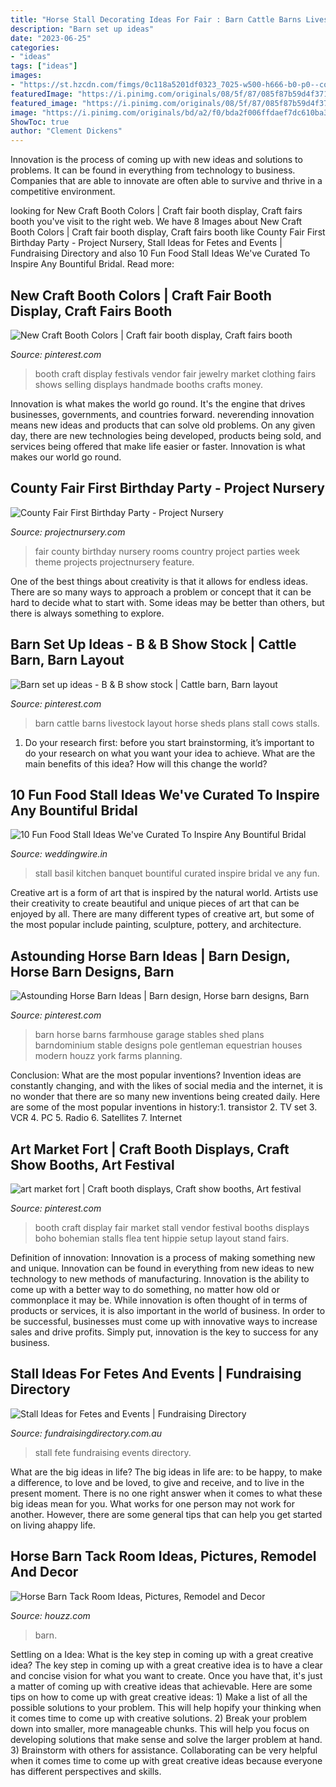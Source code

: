 ```yaml
---
title: "Horse Stall Decorating Ideas For Fair : Barn Cattle Barns Livestock Layout Horse Sheds Plans Stall Cows Stalls"
description: "Barn set up ideas"
date: "2023-06-25"
categories:
- "ideas"
tags: ["ideas"]
images:
- "https://st.hzcdn.com/fimgs/0c118a5201df0323_7025-w500-h666-b0-p0--contemporary-shed.jpg"
featuredImage: "https://i.pinimg.com/originals/08/5f/87/085f87b59d4f37107ea43dd7d8c36a84.jpg"
featured_image: "https://i.pinimg.com/originals/08/5f/87/085f87b59d4f37107ea43dd7d8c36a84.jpg"
image: "https://i.pinimg.com/originals/bd/a2/f0/bda2f006ffdaef7dc610ba389c9d53c7.jpg"
ShowToc: true
author: "Clement Dickens"
---
```



Innovation is the process of coming up with new ideas and solutions to problems. It can be found in everything from technology to business. Companies that are able to innovate are often able to survive and thrive in a competitive environment.

	

		
looking for New Craft Booth Colors | Craft fair booth display, Craft fairs booth you've visit to the right web. We have 8 Images about New Craft Booth Colors | Craft fair booth display, Craft fairs booth like County Fair First Birthday Party - Project Nursery, Stall Ideas for Fetes and Events | Fundraising Directory and also 10 Fun Food Stall Ideas We&#039;ve Curated To Inspire Any Bountiful Bridal. Read more:
		
    
## New Craft Booth Colors | Craft Fair Booth Display, Craft Fairs Booth

<img loading=lazy src="https://i.pinimg.com/originals/bd/a2/f0/bda2f006ffdaef7dc610ba389c9d53c7.jpg" onerror="this.onerror=null;this.src='https://tse2.mm.bing.net/th?id=OIP.SzWReQNpL3CctMWDGJEKGQHaFi&amp;pid=15.1';" alt="New Craft Booth Colors | Craft fair booth display, Craft fairs booth">

_Source: pinterest.com_

>booth craft display festivals vendor fair jewelry market clothing fairs shows selling displays handmade booths crafts money. 

	

Innovation is what makes the world go round. It's the engine that drives businesses, governments, and countries forward. neverending innovation means new ideas and products that can solve old problems. On any given day, there are new technologies being developed, products being sold, and services being offered that make life easier or faster. Innovation is what makes our world go round.

    
## County Fair First Birthday Party - Project Nursery

<img loading=lazy src="http://projectnursery.com/wp-content/uploads/2014/06/DSC_0163-Copy3.jpg" onerror="this.onerror=null;this.src='https://tse2.mm.bing.net/th?id=OIP.xxGtAPnzURGSrbWU8y7lXQHaE8&amp;pid=15.1';" alt="County Fair First Birthday Party - Project Nursery">

_Source: projectnursery.com_

>fair county birthday nursery rooms country project parties week theme projects projectnursery feature. 

	

One of the best things about creativity is that it allows for endless ideas. There are so many ways to approach a problem or concept that it can be hard to decide what to start with. Some ideas may be better than others, but there is always something to explore.

    
## Barn Set Up Ideas - B &amp; B Show Stock | Cattle Barn, Barn Layout

<img loading=lazy src="https://i.pinimg.com/736x/f3/40/a6/f340a637716073d3faa10708c87ad1cb--show-cattle-barn-barns-sheds.jpg" onerror="this.onerror=null;this.src='https://tse1.mm.bing.net/th?id=OIP.RUUA90V_rrjAAGtHNofh2wHaFj&amp;pid=15.1';" alt="Barn set up ideas - B &amp; B show stock | Cattle barn, Barn layout">

_Source: pinterest.com_

>barn cattle barns livestock layout horse sheds plans stall cows stalls. 

	

1. Do your research first: before you start brainstorming, it’s important to do your research on what you want your idea to achieve. What are the main benefits of this idea? How will this change the world?

    
## 10 Fun Food Stall Ideas We&#039;ve Curated To Inspire Any Bountiful Bridal

<img loading=lazy src="https://cdn0.weddingwire.in/img_e_46644/6/6/4/4/dsc-1169_15_46644.jpg" onerror="this.onerror=null;this.src='https://tse1.mm.bing.net/th?id=OIP.dO3FRAYsB0pLyLbf1BrVrQHaE8&amp;pid=15.1';" alt="10 Fun Food Stall Ideas We&#039;ve Curated To Inspire Any Bountiful Bridal">

_Source: weddingwire.in_

>stall basil kitchen banquet bountiful curated inspire bridal ve any fun. 

	

Creative art is a form of art that is inspired by the natural world. Artists use their creativity to create beautiful and unique pieces of art that can be enjoyed by all. There are many different types of creative art, but some of the most popular include painting, sculpture, pottery, and architecture.

    
## Astounding Horse Barn Ideas | Barn Design, Horse Barn Designs, Barn

<img loading=lazy src="https://i.pinimg.com/736x/74/ef/e9/74efe99b00bb16793d58ff7ee972bd13--horse-stables-horse-farms.jpg" onerror="this.onerror=null;this.src='https://tse3.mm.bing.net/th?id=OIP.j-XFDUi1vsVaEMW9sxI54QHaJA&amp;pid=15.1';" alt="Astounding Horse Barn Ideas | Barn design, Horse barn designs, Barn">

_Source: pinterest.com_

>barn horse barns farmhouse garage stables shed plans barndominium stable designs pole gentleman equestrian houses modern houzz york farms planning. 

	

Conclusion: What are the most popular inventions?
Invention ideas are constantly changing, and with the likes of social media and the internet, it is no wonder that there are so many new inventions being created daily. Here are some of the most popular inventions in history:1. transistor 2. TV set 3. VCR 4. PC 5. Radio 6. Satellites 7. Internet 
    
## Art Market Fort | Craft Booth Displays, Craft Show Booths, Art Festival

<img loading=lazy src="https://i.pinimg.com/originals/08/5f/87/085f87b59d4f37107ea43dd7d8c36a84.jpg" onerror="this.onerror=null;this.src='https://tse2.mm.bing.net/th?id=OIP.P_Nx43i1kymBCb0gsZcH3wHaGO&amp;pid=15.1';" alt="art market fort | Craft booth displays, Craft show booths, Art festival">

_Source: pinterest.com_

>booth craft display fair market stall vendor festival booths displays boho bohemian stalls flea tent hippie setup layout stand fairs. 

	

Definition of innovation:
Innovation is a process of making something new and unique. Innovation can be found in everything from new ideas to new technology to new methods of manufacturing. Innovation is the ability to come up with a better way to do something, no matter how old or commonplace it may be.
While innovation is often thought of in terms of products or services, it is also important in the world of business. In order to be successful, businesses must come up with innovative ways to increase sales and drive profits. Simply put, innovation is the key to success for any business.

    
## Stall Ideas For Fetes And Events | Fundraising Directory

<img loading=lazy src="https://www.fundraisingdirectory.com.au/wp-content/uploads/2017/05/Untitled-design-4-min-1.png" onerror="this.onerror=null;this.src='https://tse4.mm.bing.net/th?id=OIP.6U2yUXqao4dFmKh_oEBzdwHaEw&amp;pid=15.1';" alt="Stall Ideas for Fetes and Events | Fundraising Directory">

_Source: fundraisingdirectory.com.au_

>stall fete fundraising events directory. 

	

What are the big ideas in life?
The big ideas in life are: to be happy, to make a difference, to love and be loved, to give and receive, and to live in the present moment. There is no one right answer when it comes to what these big ideas mean for you. What works for one person may not work for another. However, there are some general tips that can help you get started on living ahappy life.

    
## Horse Barn Tack Room Ideas, Pictures, Remodel And Decor

<img loading=lazy src="https://st.hzcdn.com/fimgs/0c118a5201df0323_7025-w500-h666-b0-p0--contemporary-shed.jpg" onerror="this.onerror=null;this.src='https://tse4.mm.bing.net/th?id=OIP.ysO8HtupZtSu6TMDHNT_FwHaJ3&amp;pid=15.1';" alt="Horse Barn Tack Room Ideas, Pictures, Remodel and Decor">

_Source: houzz.com_

>barn. 

	

Settling on a Idea: What is the key step in coming up with a great creative idea?
The key step in coming up with a great creative idea is to have a clear and concise vision for what you want to create. Once you have that, it's just a matter of coming up with creative ideas that achievable. Here are some tips on how to come up with great creative ideas: 1) Make a list of all the possible solutions to your problem. This will help hopify your thinking when it comes time to come up with creative solutions. 2) Break your problem down into smaller, more manageable chunks. This will help you focus on developing solutions that make sense and solve the larger problem at hand. 3) Brainstorm with others for assistance. Collaborating can be very helpful when it comes time to come up with great creative ideas because everyone has different perspectives and skills.


